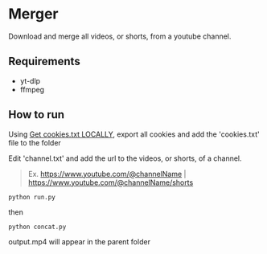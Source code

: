 # Merger
Download and merge all videos, or shorts, from a youtube channel.

## Requirements
- yt-dlp
- ffmpeg

## How to run
Using [Get cookies.txt LOCALLY](https://chromewebstore.google.com/detail/get-cookiestxt-locally/cclelndahbckbenkjhflpdbgdldlbecc), export all cookies and add the 'cookies.txt' file to the folder

Edit 'channel.txt' and add the url to the videos, or shorts, of a channel.
> Ex. https://www.youtube.com/@channelName | https://www.youtube.com/@channelName/shorts

```
python run.py
```
then

```
python concat.py
```

output.mp4 will appear in the parent folder